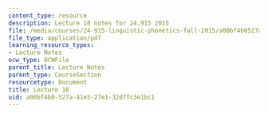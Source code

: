 ```yaml
---
content_type: resource
description: Lecture 18 notes for 24.915 2015
file: /media/courses/24-915-linguistic-phonetics-fall-2015/a00bf4b0527a41e527e132d7fc3e1bc1_MIT24_915F15_lec18.pdf
file_type: application/pdf
learning_resource_types:
- Lecture Notes
ocw_type: OCWFile
parent_title: Lecture Notes
parent_type: CourseSection
resourcetype: Document
title: Lecture 18
uid: a00bf4b0-527a-41e5-27e1-32d7fc3e1bc1
---
```

